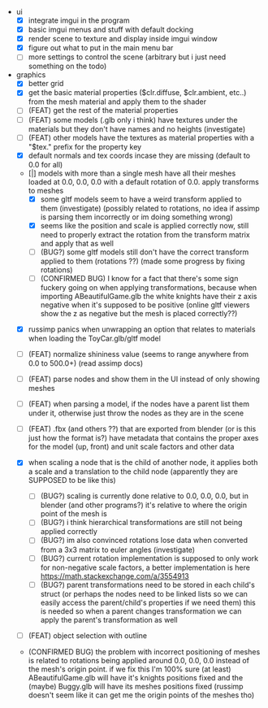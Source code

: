 - ui
    - [x] integrate imgui in the program
    - [x] basic imgui menus and stuff with default docking
    - [x] render scene to texture and display inside imgui window
    - [x] figure out what to put in the main menu bar
    - [ ] more settings to control the scene (arbitrary but i just need something on the todo)

- graphics
    - [x] better grid
    - [x] get the basic material properties ($clr.diffuse, $clr.ambient, etc..) from the mesh material and apply them to the shader
    - [ ] (FEAT) get the rest of the material properties
    - [ ] (FEAT) some models (.glb only i think) have textures under the materials but they don't have names and no heights (investigate)
    - [ ] (FEAT) other models have the textures as material properties with a "$tex." prefix for the property key
    - [x] default normals and tex coords incase they are missing (default to 0.0 for all)
    - [|] models with more than a single mesh have all their meshes loaded at 0.0, 0.0, 0.0 with a default rotation of 0.0. apply transforms to meshes
        - [x] some gltf models seem to have a weird transform applied to them (investigate) (possibly related to rotations, no idea if assimp is parsing them incorrectly or im doing something wrong)
        - [x] seems like the position and scale is applied correctly now, still need to properly extract the rotation from the transform matrix and apply that as well
        - [ ] (BUG?) some gltf models still don't have the correct transform applied to them (rotations ??) (made some progress by fixing rotations)
        - [ ] (CONFIRMED BUG) I know for a fact that there's some sign fuckery going on when applying transformations, because when importing ABeautifulGame.glb the white knights have their z axis negative when it's supposed to be positive (online gltf viewers show the z as negative but the mesh is placed correctly??)
    - [x] russimp panics when unwrapping an option that relates to materials when loading the ToyCar.glb/gltf model
    - [ ] (FEAT) normalize shininess value (seems to range anywhere from 0.0 to 500.0+) (read assimp docs)
    - [ ] (FEAT) parse nodes and show them in the UI instead of only showing meshes
    - [ ] (FEAT) when parsing a model, if the nodes have a parent list them under it, otherwise just throw the nodes as they are in the scene
    - [ ] (FEAT) .fbx (and others ??) that are exported from blender (or is this just how the format is?) have metadata that contains the proper axes for the model (up, front) and unit scale factors and other data
    - [x] when scaling a node that is the child of another node, it applies both a scale and a translation to the child node (apparently they are SUPPOSED to be like this)
        - [ ] (BUG?) scaling is currently done relative to 0.0, 0.0, 0.0, but in blender (and other programs?) it's relative to where the origin point of the mesh is
        - [ ] (BUG?) i think hierarchical transformations are still not being applied correctly
        - [ ] (BUG?) im also convinced rotations lose data when converted from a 3x3 matrix to euler angles (investigate)
        - [ ] (BUG?) current rotation implementation is supposed to only work for non-negative scale factors, a better implementation is here https://math.stackexchange.com/a/3554913
        - [ ] (BUG?) parent transformations need to be stored in each child's struct (or perhaps the nodes need to be linked lists so we can easily access the parent/child's properties if we need them) this is needed so when a parent changes transformation we can apply the parent's transformation as well
    - [ ] (FEAT) object selection with outline



    - (CONFIRMED BUG) the problem with incorrect positioning of meshes is related to rotations being applied around 0.0, 0.0, 0.0 instead of the mesh's origin point. if we fix this I'm 100% sure (at least) ABeautifulGame.glb will have it's knights positions fixed and the (maybe) Buggy.glb will have its meshes positions fixed (russimp doesn't seem like it can get me the origin points of the meshes tho)
